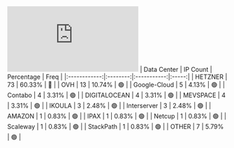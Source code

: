 ![Diagramm](https://github.com/obajay/StateSync-snapshots/blob/main/Projects/Gitopia/1/README.md)
| Data Center | IP Count | Percentage | Freq |
|:------------:|:--------:|:-----------:|:-----:|
| HETZNER | 73 | 60.33% | 🔴 |
| OVH | 13 | 10.74% | 🟢 |
| Google-Cloud | 5 | 4.13% | 🟢 |
| Contabo | 4 | 3.31% | 🟢 |
| DIGITALOCEAN | 4 | 3.31% | 🟢 |
| MEVSPACE | 4 | 3.31% | 🟢 |
| IKOULA | 3 | 2.48% | 🟢 |
| Interserver | 3 | 2.48% | 🟢 |
| AMAZON | 1 | 0.83% | 🟢 |
| IPAX | 1 | 0.83% | 🟢 |
| Netcup | 1 | 0.83% | 🟢 |
| Scaleway | 1 | 0.83% | 🟢 |
| StackPath | 1 | 0.83% | 🟢 |
| OTHER | 7 | 5.79% | 🟢 |